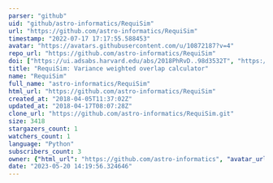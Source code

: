 ```yaml
---
parser: "github"
uid: "github/astro-informatics/RequiSim"
url: "https://github.com/astro-informatics/RequiSim"
timestamp: "2022-07-17 17:17:55.588453"
avatar: "https://avatars.githubusercontent.com/u/10872187?v=4"
repo_url: "https://github.com/astro-informatics/RequiSim"
doi: ["https://ui.adsabs.harvard.edu/abs/2018PhRvD..98d3532T", "https://ui.adsabs.harvard.edu/abs/2018ascl.soft09016T/abstract"]
title: "RequiSim: Variance weighted overlap calculator"
name: "RequiSim"
full_name: "astro-informatics/RequiSim"
html_url: "https://github.com/astro-informatics/RequiSim"
created_at: "2018-04-05T11:37:02Z"
updated_at: "2018-04-17T08:07:28Z"
clone_url: "https://github.com/astro-informatics/RequiSim.git"
size: 3418
stargazers_count: 1
watchers_count: 1
language: "Python"
subscribers_count: 3
owner: {"html_url": "https://github.com/astro-informatics", "avatar_url": "https://avatars.githubusercontent.com/u/10872187?v=4", "login": "astro-informatics", "type": "Organization"}
date: "2023-05-20 14:19:56.324646"
---
```

